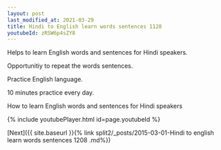 ```yaml
---
layout: post
last_modified_at: 2021-03-29
title: Hindi to English learn words sentences 1128 
youtubeId: zRSW6p4sZY8
---
```

 
 
Helps to learn English words and sentences for Hindi speakers.

Opportunitiy to repeat the words sentences. 

Practice English language. 
 
10 minutes practice every day. 
 
How to learn English words and sentences for Hindi speakers 
 
{% include youtubePlayer.html id=page.youtubeId %}
 
 
[Next]({{ site.baseurl }}{% link  split2/_posts/2015-03-01-Hindi to english learn words sentences 1208 .md%})
 
